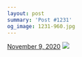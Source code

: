 ```yaml
---
layout: post
summary: 'Post #1231'
og_image: 1231-960.jpg
---
```


<p>
  <time>
    <a href="/1231">November 9, 2020</a>
  </time>
  <a href="/1231">
    <img src="{{ site.assets_url }}/1231-480.jpg" srcset="{{ site.assets_url }}/1231-240.jpg 240w, {{ site.assets_url }}/1231-480.jpg 480w, {{ site.assets_url }}/1231-720.jpg 720w, {{ site.assets_url }}/1231-960.jpg 960w" sizes="(min-width: 700px) 50vw, calc(100vw - 2rem)" />
  </a>
</p>
